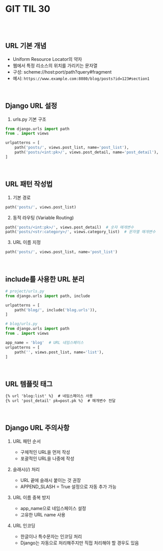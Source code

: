 # GIT TIL 30

<br><br>

## URL 기본 개념
- Uniform Resource Locator의 약자
- 웹에서 특정 리소스의 위치를 가리키는 문자열
- 구성: scheme://host:port/path?query#fragment
- 예시: `https://www.example.com:8080/blog/posts?id=123#section1`

<br>

## Django URL 설정

1. urls.py 기본 구조
```python
from django.urls import path
from . import views

urlpatterns = [
    path('posts/', views.post_list, name='post_list'),
    path('posts/<int:pk>/', views.post_detail, name='post_detail'),
]
```

<br>

## URL 패턴 작성법
1. 기본 경로
```python
path('posts/', views.post_list)
```

2. 동적 라우팅 (Variable Routing)
```python
path('posts/<int:pk>/', views.post_detail)  # 숫자 매개변수
path('posts/<str:category>/', views.category_list)  # 문자열 매개변수
```

3. URL 이름 지정
```python
path('posts/', views.post_list, name='post_list')
```

<br>

## include를 사용한 URL 분리
```python
# project/urls.py
from django.urls import path, include

urlpatterns = [
    path('blog/', include('blog.urls')),
]

# blog/urls.py
from django.urls import path
from . import views

app_name = 'blog'  # URL 네임스페이스
urlpatterns = [
    path('', views.post_list, name='list'),
]
```

<br>

## URL 템플릿 태그
```html
{% url 'blog:list' %}  # 네임스페이스 사용
{% url 'post_detail' pk=post.pk %}  # 매개변수 전달
```

<br>

## Django URL 주의사항
1. URL 패턴 순서
   - 구체적인 URL을 먼저 작성
   - 포괄적인 URL을 나중에 작성

2. 슬래시(/) 처리
   - URL 끝에 슬래시 붙이는 것 권장
   - APPEND_SLASH = True 설정으로 자동 추가 가능

3. URL 이름 중복 방지
   - app_name으로 네임스페이스 설정
   - 고유한 URL name 사용

4. URL 인코딩
   - 한글이나 특수문자는 인코딩 처리
   - Django는 자동으로 처리해주지만 직접 처리해야 할 경우도 있음


